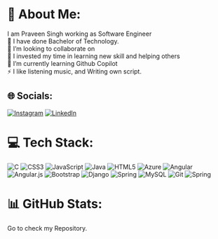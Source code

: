 # 💫 About Me:
I am Praveen Singh working as Software Engineer<br>🔭 I have done Bachelor of Technology. <br>👯 I’m looking to collaborate on<br>🤝 I invested my time in learning new skill and helping others<br>🌱 I’m currently learning Github Copilot<br>⚡ I like listening music, and Writing own script.


## 🌐 Socials:
[![Instagram](https://img.shields.io/badge/Instagram-%23E4405F.svg?logo=Instagram&logoColor=white)](https://instagram.com/with_praveen) [![LinkedIn](https://img.shields.io/badge/LinkedIn-%230077B5.svg?logo=linkedin&logoColor=white)](https://www.linkedin.com/in/praveen-singh-19b95b221/) 

# 💻 Tech Stack:
![C](https://img.shields.io/badge/c-%2300599C.svg?style=for-the-badge&logo=c&logoColor=white) ![CSS3](https://img.shields.io/badge/css3-%231572B6.svg?style=for-the-badge&logo=css3&logoColor=white) ![JavaScript](https://img.shields.io/badge/javascript-%23323330.svg?style=for-the-badge&logo=javascript&logoColor=%23F7DF1E) ![Java](https://img.shields.io/badge/java-%23ED8B00.svg?style=for-the-badge&logo=openjdk&logoColor=white) ![HTML5](https://img.shields.io/badge/html5-%23E34F26.svg?style=for-the-badge&logo=html5&logoColor=white) ![Azure](https://img.shields.io/badge/azure-%230072C6.svg?style=for-the-badge&logo=microsoftazure&logoColor=white) ![Angular](https://img.shields.io/badge/angular-%23DD0031.svg?style=for-the-badge&logo=angular&logoColor=white) ![Angular.js](https://img.shields.io/badge/angular.js-%23E23237.svg?style=for-the-badge&logo=angularjs&logoColor=white) ![Bootstrap](https://img.shields.io/badge/bootstrap-%238511FA.svg?style=for-the-badge&logo=bootstrap&logoColor=white) ![Django](https://img.shields.io/badge/django-%23092E20.svg?style=for-the-badge&logo=django&logoColor=white) ![Spring](https://img.shields.io/badge/spring-%236DB33F.svg?style=for-the-badge&logo=spring&logoColor=white) ![MySQL](https://img.shields.io/badge/mysql-4479A1.svg?style=for-the-badge&logo=mysql&logoColor=white) ![Git](https://img.shields.io/badge/git-%23F05033.svg?style=for-the-badge&logo=git&logoColor=white) ![Spring](https://img.shields.io/badge/spring-%236DB33F.svg?style=for-the-badge&logo=spring&logoColor=white)

# 📊 GitHub Stats:
Go to check my Repository.
<!--
![](https://github-readme-stats.vercel.app/api?username=Praveen Singh&theme=dark&hide_border=true&include_all_commits=false&count_private=true)<br/>
![](https://github-readme-streak-stats.herokuapp.com/?user=Praveen Singh&theme=dark&hide_border=true)<br/>
![](https://github-readme-stats.vercel.app/api/top-langs/?username=Praveen Singh&theme=dark&hide_border=true&include_all_commits=false&count_private=true&layout=compact)

---
[![](https://visitcount.itsvg.in/api?id=Praveen Singh&icon=0&color=0)](https://visitcount.itsvg.in)
-->
<!-- Proudly created with GPRM ( https://gprm.itsvg.in ) -->
